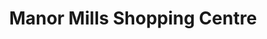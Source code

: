 ---
title: "Manor Mills Shopping Centre"
url: /maynooth/manor-mills-shopping-centre-mill-street-3/
shop: mall
---